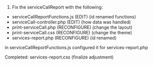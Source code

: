 1. Fix the serviceCallReport with the following:
- serviceCallReportFunctions.js (EDIT) (id renamed functions)
- serviceCall-controller.php (EDIT) (how data was handled)
- print-serviceCall.php (RECONFIGURE) (change the layout)
- print-serviceCall.css (RECONFIGURE) (change the theme)
- services-report.php (RECONFIGURE) (id renamed)

in serviceCallReportFunctions.js configured it for services-report.php

Completed:
services-report.css (finalize adjustment)